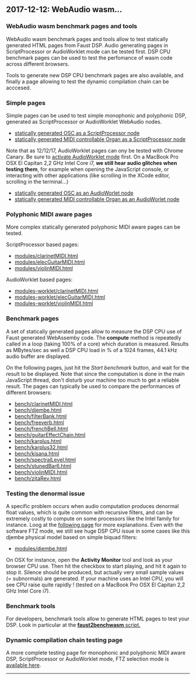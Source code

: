 ## **2017-12-12:** WebAudio wasm...

### WebAudio wasm benchmark pages and tools

WebAudio wasm benchmark pages and tools allow to test statically generated HTML pages from Faust DSP. Audio generating pages in ScriptProcessor or AudioWorklet mode can be tested first. DSP CPU benchmark pages can be used to test the perfomance of wasm code across different browsers. 

Tools to generate new DSP CPU benchmark pages are also available, and finally a page allowing to test the dynamic compilation chain can be acccesed.

### Simple pages

Simple pages can be used to test simple monophonic and polyphonic DSP, generated as ScriptProcessor or AudioWorklet WebAudio nodes.

- [statically generated OSC as a ScriptProcessor node](https://faust.grame.fr/modules/osc-wasm.html)
- [statically generated MIDI controllable Organ as a ScriptProcessor node](https://faust.grame.fr/modules/organ-wasm.html)

Note that as 12/12/17, AudioWorklet pages can ony be tested with Chrome Canary. Be sure to [activate AudioWorklet mode](https://googlechromelabs.github.io/web-audio-samples/audio-worklet/) first. On a MacBook Pro OSX El Capitan 2,2 GHz Intel Core i7, **we still hear audio glitches when testing them**, for example when opening the JavaScript console, or interacting with other applications (like scrolling in the XCode editor, scrolling in the terminal...)

- [statically generated OSC as an AudioWorlet node](https://faust.grame.fr/modules-worklet/osc-wasm-worklet.html)
- [statically generated MIDI controllable Organ as an AudioWorlet node](https://faust.grame.fr/modules-worklet/organ-wasm-worklet.html)

### Polyphonic MIDI aware pages

More complex statically generated polyphonic MIDI aware pages can be tested.

ScriptProcessor based pages:

- [modules/clarinetMIDI.html](https://faust.grame.fr/modules/clarinetMIDI.html)
- [modules/elecGuitarMIDI.html](https://faust.grame.fr/modules/elecGuitarMIDI.html)
- [modules/violinMIDI.html](https://faust.grame.fr/modules/violinMIDI.html)

AudioWorklet based pages:

- [modules-worklet/clarinetMIDI.html](https://faust.grame.fr/modules-worklet/clarinetMIDI.html)
- [modules-worklet/elecGuitarMIDI.html](https://faust.grame.fr/modules-worklet/elecGuitarMIDI.html)
- [modules-worklet/violinMIDI.html](https://faust.grame.fr/modules-worklet/violinMIDI.html)

### Benchmark pages

A set of statically generated pages allow to measure the DSP CPU use of Faust generated WebAssemby code. The **compute** method is repeatedly called in a loop (taking 100% of a core) which duration is measured. Results as MBytes/sec as well a DSP CPU load in % of a 1024 frames, 44.1 kHz audio buffer are displayed. 

On the following pages, just hit the *Start benchmark* button, and wait for the result to be displayed. Note that since the computation is done in the main JavaScript thread, don't disturb your machine too much to get a reliable result. The pages can typically be used to compare the performances of different browsers:

- [bench/clarinetMIDI.html](https://faust.grame.fr/bench/clarinetMIDI.html)
- [bench/djembe.html](https://faust.grame.fr/bench/djembe.html)
- [bench/filterBank.html](https://faust.grame.fr/bench/filterBank.html)
- [bench/freeverb.html](https://faust.grame.fr/bench/freeverb.html)
- [bench/frenchBell.html](https://faust.grame.fr/bench/frenchBell.html)
- [bench/guitarEffectChain.html](https://faust.grame.fr/bench/guitarEffectChain.html)
- [bench/karplus.html](https://faust.grame.fr/bench/karplus.html)
- [bench/karplus32.html](https://faust.grame.fr/bench/karplus32.html)
- [bench/kisana.html](https://faust.grame.fr/bench/kisana.html)
- [bench/spectralLevel.html](https://faust.grame.fr/bench/spectralLevel.html)
- [bench/stunedBar6.html](https://faust.grame.fr/bench/stunedBar6.html)
- [bench/violinMIDI.html](https://faust.grame.fr/bench/violinMIDI.html)
- [bench/zitaRev.html](https://faust.grame.fr/bench/zitaRev.html)

### Testing the denormal issue

A specific problem occurs when audio computation produces denormal float values, which is quite common with recursive filters, and can be extremely costly to compute on some processors like the Intel family for instance. Loog at the [following page](misc/news/2017/09/15/backend-benchmarks.html) for more explanations. Even with the software FTZ mode, we still see huge DSP CPU issue in some cases like this djembe physical model based on simple biquad filters:

- [modules/djembe.html](https://faust.grame.fr/modules/djembe.html)

On OSX for instance, open the **Activity Monitor** tool and look as your browser CPU use. Then hit the checkbox to start playing, and hit it again to stop it. Silence should be produced, but actually very small sample values (= subnormals) are generated. If your machine uses an Intel CPU, you will see CPU raise quite rapidly ! (tested on a MacBook Pro OSX El Capitan 2,2 GHz Intel Core i7).

### Benchmark tools

For developers, benchmark tools allow to generate HTML pages to test your DSP. Look in particular at the [**faust2benchwasm** script.](https://github.com/grame-cncm/faust/tree/master-dev/tools/benchmark)

### Dynamic compilation chain testing page

A more complete testing page for monophonic and polyphonic MIDI aware DSP, ScriptProcessor or AudioWorklet mode, FTZ selection mode is [available here](https://faust.grame.fr/dynamic/faustlive-wasm.html).

---
